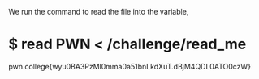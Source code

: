 We run the command to read the file into the variable,

# $ read PWN < /challenge/read_me
pwn.college{wyu0BA3PzMl0mma0a51bnLkdXuT.dBjM4QDL0ATO0czW}
